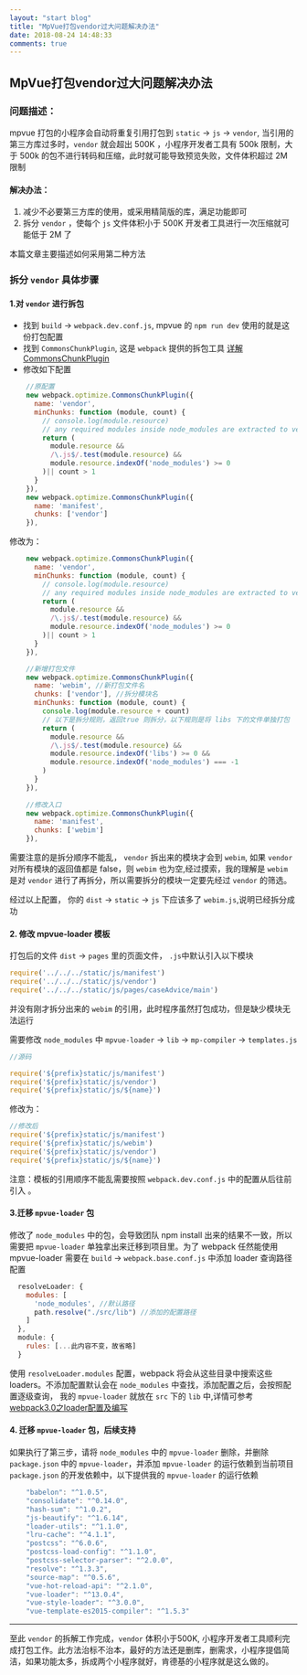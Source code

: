 ```yaml
---
layout: "start blog"
title: "MpVue打包vendor过大问题解决办法"
date: 2018-08-24 14:48:33
comments: true
---
```


## MpVue打包vendor过大问题解决办法

### 问题描述： 
mpvue 打包的小程序会自动将重复引用打包到 `static` -> `js` -> `vendor`, 当引用的第三方库过多时，`vendor` 就会超出 500K ，小程序开发者工具有 500k 限制，大于 500k 的包不进行转码和压缩，此时就可能导致预览失败，文件体积超过 2M 限制

<!--more-->
#### 解决办法：
1. 减少不必要第三方库的使用，或采用精简版的库，满足功能即可
2. 拆分 `vendor` ，使每个 `js` 文件体积小于 500K 开发者工具进行一次压缩就可能低于 2M 了

本篇文章主要描述如何采用第二种方法

### 拆分 `vendor` 具体步骤
#### 1.对 `vendor` 进行拆包
- 找到 `build` -> `webpack.dev.conf.js`, mpvue 的 `npm run dev` 使用的就是这份打包配置
- 找到 `CommonsChunkPlugin`, 这是 `webpack` 提供的拆包工具 [详解CommonsChunkPlugin](https://segmentfault.com/a/1190000012828879)
- 修改如下配置

```javascript
    //原配置
    new webpack.optimize.CommonsChunkPlugin({
      name: 'vendor',
      minChunks: function (module, count) {
        // console.log(module.resource)
        // any required modules inside node_modules are extracted to vendor
        return (
          module.resource &&
          /\.js$/.test(module.resource) &&
          module.resource.indexOf('node_modules') >= 0
        )|| count > 1
      }
    }),
    new webpack.optimize.CommonsChunkPlugin({
      name: 'manifest',
      chunks: ['vendor']
  	}),
```
修改为： 


```javascript
    new webpack.optimize.CommonsChunkPlugin({
      name: 'vendor',
      minChunks: function (module, count) {
        // console.log(module.resource)
        // any required modules inside node_modules are extracted to vendor
        return (
          module.resource &&
          /\.js$/.test(module.resource) &&
          module.resource.indexOf('node_modules') >= 0
        )|| count > 1
      }
    }),

    //新增打包文件
    new webpack.optimize.CommonsChunkPlugin({
      name: 'webim', //新打包文件名
      chunks: ['vendor'], //拆分模块名
      minChunks: function (module, count) {
        console.log(module.resource + count)
        // 以下是拆分规则，返回true 则拆分，以下规则是将 libs 下的文件单独打包
        return (
          module.resource &&
          /\.js$/.test(module.resource) &&
          module.resource.indexOf('libs') >= 0 && 
          module.resource.indexOf('node_modules') === -1
        )
      }
    }),
	
    //修改入口
    new webpack.optimize.CommonsChunkPlugin({
      name: 'manifest',
      chunks: ['webim']
    }),

```
需要注意的是拆分顺序不能乱， `vendor` 拆出来的模块才会到 `webim`, 如果 `vendor` 对所有模块的返回值都是 false，则 `webim` 也为空,经过摸索，我的理解是 `webim` 是对 `vendor` 进行了再拆分，所以需要拆分的模块一定要先经过 `vendor` 的筛选。

经过以上配置， 你的 `dist` -> `static` -> `js` 下应该多了 `webim.js`,说明已经拆分成功

#### 2. 修改 mpvue-loader 模板
打包后的文件 `dist` -> `pages` 里的页面文件， `.js`中默认引入以下模块

```javascript
require('../../../static/js/manifest')
require('../../../static/js/vendor')
require('../../../static/js/pages/caseAdvice/main')
```
并没有刚才拆分出来的 `webim` 的引用，此时程序虽然打包成功，但是缺少模块无法运行

需要修改 `node_modules` 中 `mpvue-loader` -> `lib` -> `mp-compiler` -> `templates.js`


```javascript
//源码

require('${prefix}static/js/manifest')
require('${prefix}static/js/vendor')
require('${prefix}static/js/${name}')
```
修改为： 


```javascript
//修改后
require('${prefix}static/js/manifest')
require('${prefix}static/js/webim')
require('${prefix}static/js/vendor')
require('${prefix}static/js/${name}')
```
注意：模板的引用顺序不能乱需要按照 `webpack.dev.conf.js` 中的配置从后往前引入 。

#### 3.迁移 `mpvue-loader` 包
修改了 `node_modules` 中的包，会导致团队 npm install 出来的结果不一致，所以需要把 `mpvue-loader` 单独拿出来迁移到项目里。为了 webpack 任然能使用 mpvue-loader 需要在 `build` -> `webpack.base.conf.js` 中添加 loader 查询路径配置

```javascript
  resolveLoader: {
    modules: [
      'node_modules', //默认路径
      path.resolve("./src/lib") //添加的配置路径
    ]
  },
  module: {
    rules: [...此内容不变，故省略]
  }
```
使用 `resolveLoader.modules` 配置，webpack 将会从这些目录中搜索这些 loaders。不添加配置默认会在 `node_modules` 中查找，添加配置之后，会按照配置逐级查询， 我的 `mpvue-loader` 就放在 `src` 下的 `lib` 中,详情可参考 [webpack3.0之loader配置及编写](https://www.cnblogs.com/dupd/p/8418874.html)

#### 4. 迁移 `mpvue-loader` 包，后续支持
如果执行了第三步，请将 `node_modules` 中的 `mpvue-loader` 删除，并删除 `package.json` 中的 `mpvue-loader`，并添加 `mpvue-loader` 的运行依赖到当前项目 `package.json` 的开发依赖中，以下提供我的 `mpvue-loader` 的运行依赖

```javascript
    "babelon": "^1.0.5",
    "consolidate": "^0.14.0",
    "hash-sum": "^1.0.2",
    "js-beautify": "^1.6.14",
    "loader-utils": "^1.1.0",
    "lru-cache": "^4.1.1",
    "postcss": "^6.0.6",
    "postcss-load-config": "^1.1.0",
    "postcss-selector-parser": "^2.0.0",
    "resolve": "^1.3.3",
    "source-map": "^0.5.6",
    "vue-hot-reload-api": "^2.1.0",
    "vue-loader": "^13.0.4",
    "vue-style-loader": "^3.0.0",
    "vue-template-es2015-compiler": "^1.5.3"

``` 

---

至此 `vendor` 的拆解工作完成，`vendor` 体积小于500K, 小程序开发者工具顺利完成打包工作。此方法治标不治本，最好的方法还是删库，删需求，小程序提倡简洁，如果功能太多，拆成两个小程序就好，肯德基的小程序就是这么做的。


